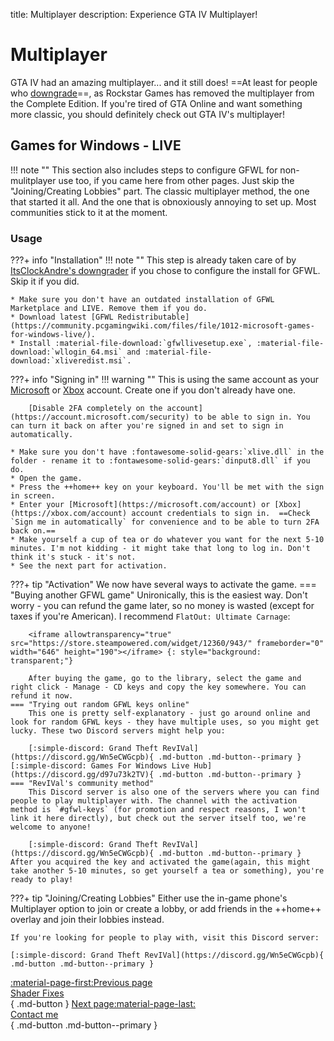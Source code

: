 title: Multiplayer
description: Experience GTA IV Multiplayer!

# Multiplayer
GTA IV had an amazing multiplayer... and it still does! ==At least for people who [downgrade](downgrading.md)==, as Rockstar Games has removed the multiplayer from the Complete Edition. If you're tired of GTA Online and want something more classic, you should definitely check out GTA IV's multiplayer!

## Games for Windows - LIVE
!!! note ""
    This section also includes steps to configure GFWL for non-mulitplayer use too, if you came here from other pages. Just skip the "Joining/Creating Lobbies" part.
The classic multiplayer method, the one that started it all. And the one that is obnoxiously annoying to set up. Most communities stick to it at the moment.

### Usage
???+ info "Installation"
    !!! note ""
        This step is already taken care of by [ItsClockAndre's downgrader](../downgrading/#) if you chose to configure the install for GFWL. Skip it if you did.


    * Make sure you don't have an outdated installation of GFWL Marketplace and LIVE. Remove them if you do.
    * Download latest [GFWL Redistributable](https://community.pcgamingwiki.com/files/file/1012-microsoft-games-for-windows-live/).
    * Install :material-file-download:`gfwllivesetup.exe`, :material-file-download:`wllogin_64.msi` and :material-file-download:`xliveredist.msi`.
???+ info "Signing in"
    !!! warning ""
        This is using the same account as your [Microsoft](https://microsoft.com/account) or [Xbox](https://xbox.com/account) account. Create one if you don't already have one.

        [Disable 2FA completely on the account](https://account.microsoft.com/security) to be able to sign in. You can turn it back on after you're signed in and set to sign in automatically.

    * Make sure you don't have :fontawesome-solid-gears:`xlive.dll` in the folder - rename it to :fontawesome-solid-gears:`dinput8.dll` if you do.
    * Open the game.
    * Press the ++home++ key on your keyboard. You'll be met with the sign in screen.
    * Enter your [Microsoft](https://microsoft.com/account) or [Xbox](https://xbox.com/account) account credentials to sign in.  ==Check `Sign me in automatically` for convenience and to be able to turn 2FA back on.==
    * Make yourself a cup of tea or do whatever you want for the next 5-10 minutes. I'm not kidding - it might take that long to log in. Don't think it's stuck - it's not.
    * See the next part for activation.
???+ tip "Activation"
    We now have several ways to activate the game.
    === "Buying another GFWL game"
        Unironically, this is the easiest way. Don't worry - you can refund the game later, so no money is wasted (except for taxes if you're American). I recommend `FlatOut: Ultimate Carnage`:

        <iframe allowtransparency="true" src="https://store.steampowered.com/widget/12360/943/" frameborder="0" width="646" height="190"></iframe> {: style="background: transparent;"}

        After buying the game, go to the library, select the game and right click - Manage - CD keys and copy the key somewhere. You can refund it now.
    === "Trying out random GFWL keys online"
        This one is pretty self-explanatory - just go around online and look for random GFWL keys - they have multiple uses, so you might get lucky. These two Discord servers might help you:

        [:simple-discord: Grand Theft RevIVal](https://discord.gg/Wn5eCWGcpb){ .md-button .md-button--primary } [:simple-discord: Games For Windows Live Hub](https://discord.gg/d97u73k2TV){ .md-button .md-button--primary }
    === "RevIVal's community method"
        This Discord server is also one of the servers where you can find people to play multiplayer with. The channel with the activation method is `#gfwl-keys` (for promotion and respect reasons, I won't link it here directly), but check out the server itself too, we're welcome to anyone!

        [:simple-discord: Grand Theft RevIVal](https://discord.gg/Wn5eCWGcpb){ .md-button .md-button--primary }
    After you acquired the key and activated the game(again, this might take another 5-10 minutes, so get yourself a tea or something), you're ready to play!
???+ tip "Joining/Creating Lobbies"
    Either use the in-game phone's Multiplayer option to join or create a lobby, or add friends in the ++home++ overlay and join their lobbies instead.
    
    If you're looking for people to play with, visit this Discord server:

    [:simple-discord: Grand Theft RevIVal](https://discord.gg/Wn5eCWGcpb){ .md-button .md-button--primary }
    
[:material-page-first:Previous page <br>Shader Fixes</br>](essential-modding/shader-fixes.md){ .md-button } [Next page:material-page-last: <br>Contact me</br>](contact-me.md){ .md-button .md-button--primary }